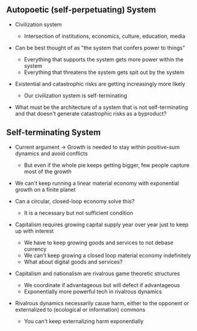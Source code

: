 ## Autopoetic (self-perpetuating) System
- Civilization system
	- Intersection of institutions, economics, culture, education, media
- Can be best thought of as "the system that confers power to things"
	- Everything that supports the system gets more power within the system
	- Everything that threatens the system gets spit out by the system


- Existential and catastrophic risks are getting increasingly more likely
	- Our civilization system is self-terminating

- What must be the architecture of a system that is not self-terminating and that doesn't generate catastrophic risks as a byproduct?	

## Self-terminating System
- Current argument -> Growth is needed to stay within positive-sum dynamics and avoid conflicts
	- But even if the whole pie keeps getting bigger, few people capture most of the growth

- We can't keep running a linear material economy with exponential growth on a finite planet
- Can a circular, closed-loop economy solve this?
	- It is a necessary but not sufficient condition
- Capitalism requires growing capital supply year over year just to keep up with interest
	- We have to keep growing goods and services to not debase currency
	- We can't keep growing a closed loop material economy indefinitely
	- What about digital goods and services? 

- Capitalism and nationalism are rivalrous game theoretic structures
	- We coordinate if advantageous but will defect if advantageous
	- Exponentially more powerful tech in rivalrous dynamics
- Rivalrous dynamics necessarily cause harm, either to the opponent or externalized to (ecological or information) commons
	- You can't keep externalizing harm exponentially